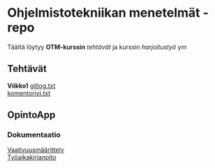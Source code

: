 # Ohjelmistotekniikan menetelmät -repo

Täältä löytyy **OTM-kurssin** _tehtävät_ ja kurssin _harjoitustyö_ ym

## Tehtävät
**Viikko1**
[gitlog.txt](https://github.com/anL1/otm-harjoitustyo/blob/master/laskarit/viikko1/gitlog.txt)<br/>
[komentorivi.txt](https://github.com/anL1/otm-harjoitustyo/blob/master/laskarit/viikko1/komentorivi.txt)

## OpintoApp
### Dokumentaatio
[Vaativuusmäärittely](https://github.com/anL1/otm-harjoitustyo/blob/master/dokumentaatio/vaativuusmaarittely.md)<br/>
[Työaikakirjanpito](https://github.com/anL1/otm-harjoitustyo/blob/master/dokumentaatio/tyoaikakirjanpito.md)<br/>

